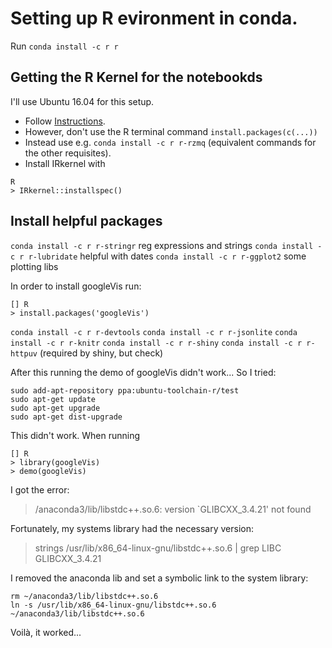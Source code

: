 # Setting up R evironment in conda. 
Run
`conda install -c r r`

## Getting the R Kernel for the notebookds
I'll use Ubuntu 16.04 for this setup. 

- Follow [Instructions](http://irkernel.github.io/installation/#linux-panel). 
- However, don't use the R terminal command 
`install.packages(c(...))` 
- Instead use e.g. `conda install -c r r-rzmq` (equivalent commands for the other requisites).
- Install IRkernel with 
```
R
> IRkernel::installspec()
```

## Install helpful packages
`conda install -c r r-stringr` reg expressions and strings
`conda install -c r r-lubridate` helpful with dates
`conda install -c r r-ggplot2` some plotting libs

In order to install googleVis run:
```
[] R
> install.packages('googleVis')
```

`conda install -c r r-devtools`
`conda install -c r r-jsonlite`
`conda install -c r r-knitr`
`conda install -c r r-shiny`
`conda install -c r r-httpuv` (required by shiny, but check)

After this running the demo of googleVis didn't work...
So I tried:
```
sudo add-apt-repository ppa:ubuntu-toolchain-r/test
sudo apt-get update
sudo apt-get upgrade
sudo apt-get dist-upgrade
```
This didn't work.
When running 
```
[] R
> library(googleVis)
> demo(googleVis)
```
I got the error: 
> /anaconda3/lib/libstdc++.so.6: version `GLIBCXX_3.4.21' not found

Fortunately, my systems library had the necessary version:
> strings /usr/lib/x86_64-linux-gnu/libstdc++.so.6 | grep LIBC
> GLIBCXX_3.4.21

I removed the anaconda lib and set a symbolic link to the system library:
```
rm ~/anaconda3/lib/libstdc++.so.6
ln -s /usr/lib/x86_64-linux-gnu/libstdc++.so.6 ~/anaconda3/lib/libstdc++.so.6
```
Voilà, it worked...